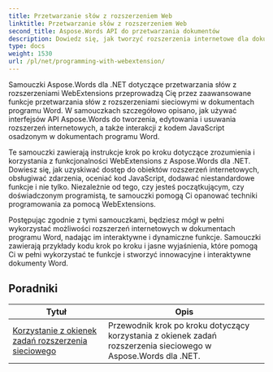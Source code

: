 ```yaml
---
title: Przetwarzanie słów z rozszerzeniem Web
linktitle: Przetwarzanie słów z rozszerzeniem Web
second_title: Aspose.Words API do przetwarzania dokumentów
description: Dowiedz się, jak tworzyć rozszerzenia internetowe dla dokumentów programu Word za pomocą Aspose.Words dla .NET. Dowiedz się, jak tworzyć, modyfikować i dostosowywać rozszerzenia internetowe oraz integrować je z dokumentami programu Word.
type: docs
weight: 1530
url: /pl/net/programming-with-webextension/
---
```

Samouczki Aspose.Words dla .NET dotyczące przetwarzania słów z rozszerzeniami WebExtensions przeprowadzą Cię przez zaawansowane funkcje przetwarzania słów z rozszerzeniami sieciowymi w dokumentach programu Word. W samouczkach szczegółowo opisano, jak używać interfejsów API Aspose.Words do tworzenia, edytowania i usuwania rozszerzeń internetowych, a także interakcji z kodem JavaScript osadzonym w dokumentach programu Word.

Te samouczki zawierają instrukcje krok po kroku dotyczące zrozumienia i korzystania z funkcjonalności WebExtensions z Aspose.Words dla .NET. Dowiesz się, jak uzyskiwać dostęp do obiektów rozszerzeń internetowych, obsługiwać zdarzenia, oceniać kod JavaScript, dodawać niestandardowe funkcje i nie tylko. Niezależnie od tego, czy jesteś początkującym, czy doświadczonym programistą, te samouczki pomogą Ci opanować techniki programowania za pomocą WebExtensions.

Postępując zgodnie z tymi samouczkami, będziesz mógł w pełni wykorzystać możliwości rozszerzeń internetowych w dokumentach programu Word, nadając im interaktywne i dynamiczne funkcje. Samouczki zawierają przykłady kodu krok po kroku i jasne wyjaśnienia, które pomogą Ci w pełni wykorzystać te funkcje i stworzyć innowacyjne i interaktywne dokumenty Word.

## Poradniki
| Tytuł | Opis |
| --- | --- |
| [Korzystanie z okienek zadań rozszerzenia sieciowego](./using-web-extension-task-panes/) | Przewodnik krok po kroku dotyczący korzystania z okienek zadań rozszerzenia sieciowego w Aspose.Words dla .NET. |